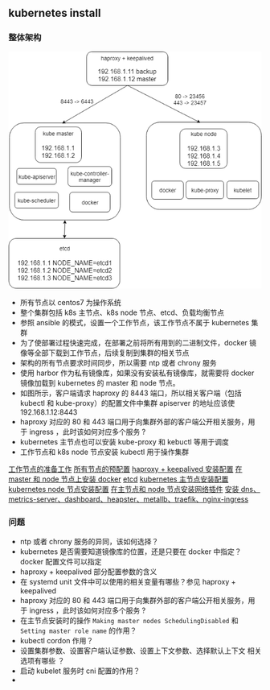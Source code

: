 ## kubernetes install

### 整体架构

![](./architecture.png)

* 所有节点以 centos7 为操作系统
* 整个集群包括 k8s 主节点、k8s node 节点、etcd、负载均衡节点
* 参照 ansible 的模式，设置一个工作节点，该工作节点不属于 kubernetes 集群
* 为了使部署过程快速完成，在部署之前将所有用到的二进制文件，docker 镜像等全部下载到工作节点，后续复制到集群的相关节点
* 架构的所有节点要求时间同步，所以需要 ntp 或者 chrony 服务
* 使用 harbor 作为私有镜像库，如果没有安装私有镜像库，就需要将 docker 镜像加载到 kubernetes 的 master 和 node 节点。
* 如图所示，客户端请求 haproxy 的 8443 端口，所以相关客户端（包括kubectl 和 kube-proxy）的配置文件中集群 apiserver 的地址应该使 192.168.1.12:8443 
* haproxy 对应的 80 和 443 端口用于向集群外部的客户端公开相关服务，用于 ingress ，此时该如何对应多个服务 ?
* kubernetes 主节点也可以安装 kube-proxy 和 kebuctl 等用于调度
* 工作节点和 k8s node 节点安装 kubectl 用于操作集群



[工作节点的准备工作](./01_deploy.md)
[所有节点的预配置](./02_prepare.md)
[haproxy + keepalived 安装配置](./03_lb.md)
[在 master 和 node 节点上安装 docker](./04_docker.md)
[etcd](./05_etcd.md)
[kubernetes 主节点安装配置](./06_kube_master.md)
[kubernetes node 节点安装配置](./07_kube_node.md)
[在主节点和 node 节点安装网络插件](./08_kube_network.md)
[安装 dns、metrics-server、dashboard、heapster、metallb、traefik、nginx-ingress](./09_kube_addon.md)











### 问题

* ntp 或者 chrony 服务的异同，该如何选择？
* kubernetes 是否需要知道镜像库的位置，还是只要在 docker 中指定？docker 配置文件可以指定
* haproxy + keepalived 部分配置参数的含义
* 在 systemd unit 文件中可以使用的相关变量有哪些？参见 haproxy + keepalived
* haproxy 对应的 80 和 443 端口用于向集群外部的客户端公开相关服务，用于 ingress ，此时该如何对应多个服务 ?
* 在主节点安装时的操作 `Making master nodes SchedulingDisabled` 和 `Setting master role name` 的作用？
* kubectl cordon 作用？
* 设置集群参数、设置客户端认证参数、设置上下文参数、选择默认上下文 相关选项有哪些 ？
* 启动 kubelet 服务时 cni 配置的作用？
* 







